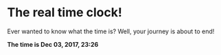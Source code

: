 # The real time clock!

Ever wanted to know what the time is? Well, your journey is about to end!

**The time is Dec 03, 2017, 23:26**